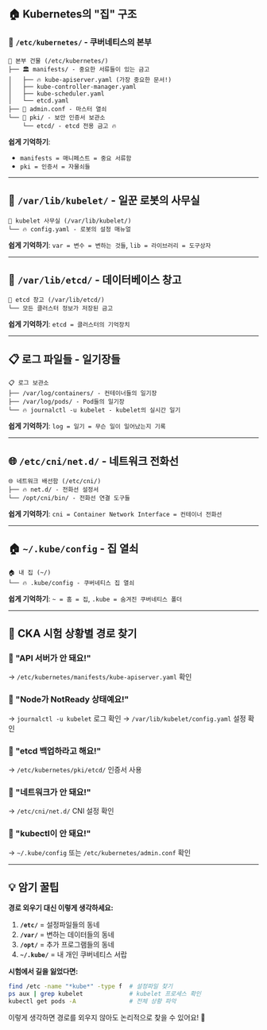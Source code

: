 ## 🏠 Kubernetes의 "집" 구조

### 📍 `/etc/kubernetes/` - 쿠버네티스의 본부

```
🏢 본부 건물 (/etc/kubernetes/)
├── 🏛️ manifests/ - 중요한 서류들이 있는 금고
│   ├── 🔥 kube-apiserver.yaml (가장 중요한 문서!)
│   ├── kube-controller-manager.yaml
│   ├── kube-scheduler.yaml
│   └── etcd.yaml
├── 🔑 admin.conf - 마스터 열쇠
└── 🔐 pki/ - 보안 인증서 보관소
    └── etcd/ - etcd 전용 금고 🔥
```

**쉽게 기억하기**:

- `manifests = 매니페스트 = 중요 서류함`
- `pki = 인증서 = 자물쇠들`

---

## 🤖 `/var/lib/kubelet/` - 일꾼 로봇의 사무실

```
🤖 kubelet 사무실 (/var/lib/kubelet/)
└── 🔥 config.yaml - 로봇의 설정 매뉴얼
```

**쉽게 기억하기**: `var = 변수 = 변하는 것들`, `lib = 라이브러리 = 도구상자`

---

## 💾 `/var/lib/etcd/` - 데이터베이스 창고

```
💾 etcd 창고 (/var/lib/etcd/)
└── 모든 클러스터 정보가 저장된 금고
```

**쉽게 기억하기**: `etcd = 클러스터의 기억장치`

---

## 📋 로그 파일들 - 일기장들

```
📋 로그 보관소
├── /var/log/containers/ - 컨테이너들의 일기장
├── /var/log/pods/ - Pod들의 일기장  
└── 🔥 journalctl -u kubelet - kubelet의 실시간 일기
```

**쉽게 기억하기**: `log = 일기 = 무슨 일이 일어났는지 기록`

---

## 🌐 `/etc/cni/net.d/` - 네트워크 전화선

```
🌐 네트워크 배선함 (/etc/cni/)
├── 🔥 net.d/ - 전화선 설정서
└── /opt/cni/bin/ - 전화선 연결 도구들
```

**쉽게 기억하기**: `cni = Container Network Interface = 컨테이너 전화선`

---

## 🏠 `~/.kube/config` - 집 열쇠

```
🏠 내 집 (~/)
└── 🔥 .kube/config - 쿠버네티스 집 열쇠
```

**쉽게 기억하기**: `~ = 홈 = 집`, `.kube = 숨겨진 쿠버네티스 폴더`

---

## 🎯 CKA 시험 상황별 경로 찾기

### 🚨 "API 서버가 안 돼요!"

→ `/etc/kubernetes/manifests/kube-apiserver.yaml` 확인

### 🚨 "Node가 NotReady 상태예요!"

→ `journalctl -u kubelet` 로그 확인 → `/var/lib/kubelet/config.yaml` 설정 확인

### 🚨 "etcd 백업하라고 해요!"

→ `/etc/kubernetes/pki/etcd/` 인증서 사용

### 🚨 "네트워크가 안 돼요!"

→ `/etc/cni/net.d/` CNI 설정 확인

### 🚨 "kubectl이 안 돼요!"

→ `~/.kube/config` 또는 `/etc/kubernetes/admin.conf` 확인

---

## 💡 암기 꿀팁

**경로 외우기 대신 이렇게 생각하세요:**

1. **`/etc/`** = 설정파일들의 동네
2. **`/var/`** = 변하는 데이터들의 동네
3. **`/opt/`** = 추가 프로그램들의 동네
4. **`~/.kube/`** = 내 개인 쿠버네티스 서랍

**시험에서 길을 잃었다면:**

```bash
find /etc -name "*kube*" -type f  # 설정파일 찾기
ps aux | grep kubelet             # kubelet 프로세스 확인
kubectl get pods -A               # 전체 상황 파악
```

이렇게 생각하면 경로를 외우지 않아도 논리적으로 찾을 수 있어요! 🎯